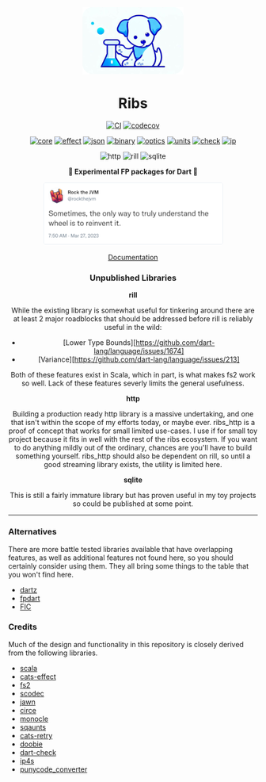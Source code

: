 
<div align="center">

![Ribs](https://raw.githubusercontent.com/cranst0n/ribs/main/.github/assets/logo.png)

# Ribs

[![CI](https://github.com/cranst0n/ribs/actions/workflows/ci.yml/badge.svg)](https://github.com/cranst0n/ribs/actions/workflows/ci.yml)
[![codecov](https://codecov.io/gh/cranst0n/ribs/branch/main/graph/badge.svg?token=12627T0AO0)](https://codecov.io/gh/cranst0n/ribs)

[![core](https://img.shields.io/pub/v/ribs_core?label=ribs_core&color=00c000)](https://pub.dev/packages/ribs_core)
[![effect](https://img.shields.io/pub/v/ribs_effect?label=ribs_effect&color=00c000)](https://pub.dev/packages/ribs_effect)
[![json](https://img.shields.io/pub/v/ribs_json?label=ribs_json&color=00c000)](https://pub.dev/packages/ribs_json)
[![binary](https://img.shields.io/pub/v/ribs_binary?label=ribs_binary&color=00c000)](https://pub.dev/packages/ribs_binary)
[![optics](https://img.shields.io/pub/v/ribs_optics?label=ribs_optics&color=00c000)](https://pub.dev/packages/ribs_optics)
[![units](https://img.shields.io/pub/v/ribs_units?label=ribs_units&color=00c000)](https://pub.dev/packages/ribs_units)
[![check](https://img.shields.io/pub/v/ribs_check?label=ribs_check&color=00c000)](https://pub.dev/packages/ribs_check)
[![ip](https://img.shields.io/pub/v/ribs_ip?label=ribs_ip&color=00c000)](https://pub.dev/packages/ribs_ip)

![http](https://img.shields.io/badge/ribs__http-unpublished-f00000)
![rill](https://img.shields.io/badge/ribs__rill-unpublished-f00000)
![sqlite](https://img.shields.io/badge/ribs__sqlite-unpublished-f00000)

**🧪 Experimental FP packages for Dart 🧪**

[![Reinventing the Wheel](https://raw.githubusercontent.com/cranst0n/ribs/main/.github/assets/reinventing_the_wheel.png)](https://twitter.com/rockthejvm/status/1640320394438508545)


[Documentation](https://cranst0n.github.io/ribs/)

### Unpublished Libraries

**rill**

While the existing library is somewhat useful for tinkering around there are at least 2 major
roadblocks that should be addressed before rill is reliably useful in the wild:

* [Lower Type Bounds][https://github.com/dart-lang/language/issues/1674]
* [Variance][https://github.com/dart-lang/language/issues/213]

Both of these features exist in Scala, which in part, is what makes fs2 work so
well. Lack of these features severly limits the general usefulness.

**http**

Building a production ready http library is a massive undertaking, and one that isn't within
the scope of my efforts today, or maybe ever. ribs_http is a proof of concept that works for
small limited use-cases. I use if for small toy project because it fits in well with the rest
of the ribs ecosystem. If you want to do anything mildly out of the ordinary, chances are you'll
have to build something yourself. ribs_http should also be dependent on rill, so until a good
streaming library exists, the utility is limited here.

**sqlite**

This is still a fairly immature library but has proven useful in my toy projects so could be
published at some point.

</div>

---

### Alternatives

There are more battle tested libraries available that have overlapping
features, as well as additional features not found here, so you should
certainly consider using them. They all bring some things to the table
that you won't find here.

* [dartz](https://github.com/spebbe/dartz)
* [fpdart](https://github.com/SandroMaglione/fpdart)
* [FIC](https://pub.dev/packages/fast_immutable_collections)

### Credits

Much of the design and functionality in this repository is closely derived from
the following libraries.

* [scala](https://github.com/scala/scala)
* [cats-effect](https://github.com/typelevel/cats-effect)
* [fs2](https://github.com/typelevel/fs2)
* [scodec](https://github.com/scodec/scodec)
* [jawn](https://github.com/typelevel/jawn)
* [circe](https://github.com/circe/circe)
* [monocle](https://www.optics.dev/Monocle/)
* [sqaunts](https://github.com/typelevel/squants)
* [cats-retry](https://github.com/cb372/cats-retry)
* [doobie](https://github.com/tpolecat/doobie)
* [dart-check](https://github.com/wigahluk/dart-check)
* [ip4s](https://github.com/Comcast/ip4s)
* [punycode_converter](https://github.com/darkxanter/punycode_converter)
